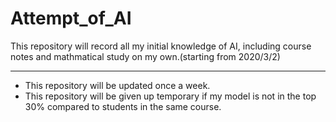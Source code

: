 # Attempt_of_AI
This repository will record all my initial knowledge of AI, including course notes and mathmatical study on my own.(starting from 2020/3/2)

---

* This repository will be updated once a week.
* This repository will be given up temporary if my model is not in the top 30% compared to students in the same course.
